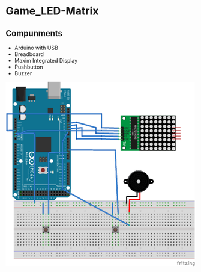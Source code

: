 # Game_LED-Matrix

## Compunments
* Arduino with USB
* Breadboard
* Maxim Integrated Display
* Pushbutton
* Buzzer

 
![Schematic](https://github.com/CoderDojoCurtin/Game_LED-Matrix/blob/master/schaltplan_ledmatrixgame_FZK8TpwXzZ.png)
